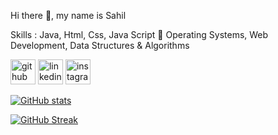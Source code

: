 Hi there 👋, my name is Sahil

Skills :  Java, Html, Css, Java Script
💬  Operating Systems, Web Development, Data Structures & Algorithms

<a href="https://github.com/Sahil-563"><img src="https://camo.githubusercontent.com/bf4b11af389d1e0caf625c40c274ba71464727c43579e48f512112694888eb62/68747470733a2f2f63646e2e6a7364656c6976722e6e65742f6e706d2f73696d706c652d69636f6e7340332e302e312f69636f6e732f6769746875622e737667" alt="github" height="40" data-canonical-src="https://cdn.jsdelivr.net/npm/simple-icons@3.0.1/icons/github.svg" style="max-width: 100%;"></a>     <a href="https://www.linkedin.com/in/anmol--254186257/" rel="nofollow"><img src="https://camo.githubusercontent.com/28bbd2596707954793abeff9eb24d343c1c78b7bf184b90294b4b190c6097a65/68747470733a2f2f63646e2e6a7364656c6976722e6e65742f6e706d2f73696d706c652d69636f6e7340332e302e312f69636f6e732f6c696e6b6564696e2e737667" alt="linkedin" height="40" data-canonical-src="https://cdn.jsdelivr.net/npm/simple-icons@3.0.1/icons/linkedin.svg" style="max-width: 100%;"></a>    <a href="https://www.instagram.com/an_mo__l/" rel="nofollow"><img src="https://camo.githubusercontent.com/aecaf87326884e8b0466bb799265a13fee7586246ebda3e066cb7fad82a1fd23/68747470733a2f2f63646e2e6a7364656c6976722e6e65742f6e706d2f73696d706c652d69636f6e7340332e302e312f69636f6e732f696e7374616772616d2e737667" alt="instagram" height="40" data-canonical-src="https://cdn.jsdelivr.net/npm/simple-icons@3.0.1/icons/instagram.svg" style="max-width: 100%;"></a>
 



[![GitHub stats](https://github-readme-stats.vercel.app/api?username=Sahil-563)](https://github.com/Sahil-563/github-readme-stats)

[![GitHub Streak](https://github-readme-streak-stats.herokuapp.com?user=Sahil-563&theme=tokyonight_duo)](https://git.io/streak-stats)